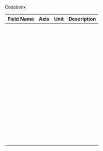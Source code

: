 Codebook


| Field Name                | Axis  | Unit      | Description
| ------------------------- |:-----:| ---------:|--------------------------------------------------------------------------------:|
|                           |       |           |                                                                                 |
|                           |       |           |                                                                                 |
|                           |       |           |                                                                                 |
|                           |       |           |                                                                                 |
|                           |       |           |                                                                                 |
|                           |       |           |                                                                                 |
|                           |       |           |                                                                                 |
|                           |       |           |                                                                                 |
|                           |       |           |                                                                                 |
|                           |       |           |                                                                                 |
|                           |       |           |                                                                                 |
|                           |       |           |                                                                                 |
|                           |       |           |                                                                                 |
|                           |       |           |                                                                                 |
|                           |       |           |                                                                                 |
|                           |       |           |                                                                                 |
|                           |       |           |                                                                                 |
|                           |       |           |                                                                                 |
|                           |       |           |                                                                                 |
|                           |       |           |                                                                                 |
|                           |       |           |                                                                                 |
|                           |       |           |                                                                                 |
|                           |       |           |                                                                                 |
|                           |       |           |                                                                                 |
|                           |       |           |                                                                                 |
|                           |       |           |                                                                                 |
|                           |       |           |                                                                                 |
|                           |       |           |                                                                                 |
|                           |       |           |                                                                                 |
|                           |       |           |                                                                                 |
|                           |       |           |                                                                                 |
|                           |       |           |                                                                                 |
|                           |       |           |                                                                                 |
|                           |       |           |                                                                                 |
|                           |       |           |                                                                                 |
|                           |       |           |                                                                                 |
|                           |       |           |                                                                                 |
|                           |       |           |                                                                                 |
|                           |       |           |                                                                                 |
|                           |       |           |                                                                                 |
|                           |       |           |                                                                                 |
|                           |       |           |                                                                                 |
|                           |       |           |                                                                                 |
|                           |       |           |                                                                                 |
|                           |       |           |                                                                                 |
|                           |       |           |                                                                                 |
|                           |       |           |                                                                                 |
|                           |       |           |                                                                                 |
|                           |       |           |                                                                                 |
|                           |       |           |                                                                                 |
|                           |       |           |                                                                                 |
|                           |       |           |                                                                                 |
|                           |       |           |                                                                                 |
|                           |       |           |                                                                                 |
|                           |       |           |                                                                                 |
|                           |       |           |                                                                                 |
|                           |       |           |                                                                                 |
|                           |       |           |                                                                                 |
|                           |       |           |                                                                                 |
|                           |       |           |                                                                                 |
|                           |       |           |                                                                                 |
|                           |       |           |                                                                                 |
|                           |       |           |                                                                                 |
|                           |       |           |                                                                                 |
|                           |       |           |                                                                                 |
|                           |       |           |                                                                                 |
|                           |       |           |                                                                                 |
